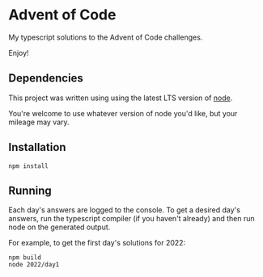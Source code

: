 # Advent of Code

My typescript solutions to the Advent of Code challenges.

Enjoy!

## Dependencies

This project was written using using the latest LTS version of [node](https://nodejs.org/en/download/).

You're welcome to use whatever version of node you'd like, but your mileage may vary.

## Installation

```
npm install
```

## Running

Each day's answers are logged to the console. To get a desired day's answers, run the typescript compiler (if you haven't already) and then run node on the generated output.

For example, to get the first day's solutions for 2022:

```
npm build
node 2022/day1
```
